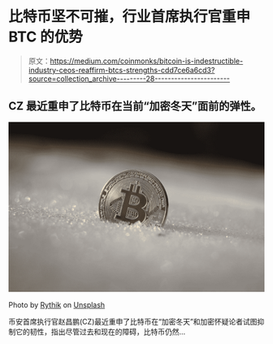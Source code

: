 # 比特币坚不可摧，行业首席执行官重申 BTC 的优势

> 原文：<https://medium.com/coinmonks/bitcoin-is-indestructible-industry-ceos-reaffirm-btcs-strengths-cdd7ce6a6cd3?source=collection_archive---------28----------------------->

## CZ 最近重申了比特币在当前“加密冬天”面前的弹性。

![](img/7fddcc62ebb654feb37282f57c071d56.png)

Photo by [Rythik](https://unsplash.com/@rythik?utm_source=medium&utm_medium=referral) on [Unsplash](https://unsplash.com?utm_source=medium&utm_medium=referral)

币安首席执行官赵昌鹏(CZ)最近重申了比特币在“加密冬天”和加密怀疑论者试图抑制它的韧性，指出尽管过去和现在的障碍，比特币仍然…